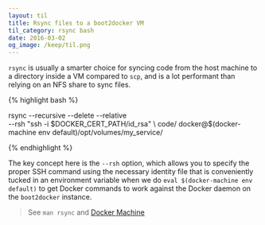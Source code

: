 ```yaml
---
layout: til
title: Rsync files to a boot2docker VM
til_category: rsync bash
date: 2016-03-02
og_image: /keep/til.png
---
```


`rsync` is usually a smarter choice for syncing code from the host machine to a directory inside a VM compared to `scp`, and is a lot performant than relying on an NFS share to sync files.

{% highlight bash %}

rsync --recursive --delete --relative \
    --rsh "ssh -i $DOCKER_CERT_PATH/id_rsa" \
    code/ docker@$(docker-machine env default)/opt/volumes/my_service/

{% endhighlight %}

The key concept here is the `--rsh` option, which allows you to specify the proper SSH command using the necessary identity file that
is conveniently tucked in an environment variable when we do `eval $(docker-machine env default)` to get Docker commands to work against
the Docker daemon on the `boot2docker` instance.

> See `man rsync` and [Docker Machine](https://docs.docker.com/machine/get-started/)

